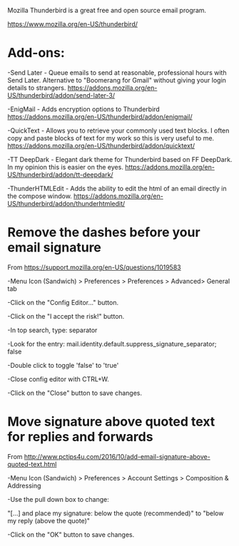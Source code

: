 Mozilla Thunderbird is a great free and open source email program.

https://www.mozilla.org/en-US/thunderbird/

# Add-ons:
-Send Later - Queue emails to send at reasonable, professional hours with Send Later.  Alternative to "Boomerang for Gmail" without giving your login details to strangers.
https://addons.mozilla.org/en-US/thunderbird/addon/send-later-3/

-EnigMail - Adds encryption options to Thunderbird
https://addons.mozilla.org/en-US/thunderbird/addon/enigmail/

-QuickText - Allows you to retrieve your commonly used text blocks.  I often copy and paste blocks of text for my work so this is very useful to me.
https://addons.mozilla.org/en-US/thunderbird/addon/quicktext/

-TT DeepDark - Elegant dark theme for Thunderbird based on FF DeepDark.  In my opinion this is easier on the eyes.
https://addons.mozilla.org/en-US/thunderbird/addon/tt-deepdark/

-ThunderHTMLEdit - Adds the ability to edit the html of an email directly in the compose window.
https://addons.mozilla.org/en-US/thunderbird/addon/thunderhtmledit/

# Remove the dashes before your email signature
From https://support.mozilla.org/en-US/questions/1019583

-Menu Icon (Sandwich) > Preferences > Preferences > Advanced> General tab

-Click on the "Config Editor..." button.

-Click on the "I accept the risk!" button.

-In top search, type: separator

-Look for the entry: mail.identity.default.suppress_signature_separator; false

-Double click to toggle 'false' to 'true'

-Close config editor with CTRL+W.

-Click on the "Close" button to save changes.

# Move signature above quoted text for replies and forwards
From http://www.pctips4u.com/2016/10/add-email-signature-above-quoted-text.html

-Menu Icon (Sandwich) > Preferences > Account Settings > Composition & Addressing

-Use the pull down box to change:

"[...] and place my signature: below the quote (recommended)" to "below my reply (above the quote)"

-Click on the "OK" button to save changes.

